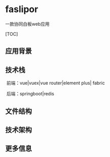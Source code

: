 # faslipor

一款协同白板web应用

[TOC]

## 应用背景



## 技术栈

​		前端：vue|vuex|vue router|element plus| fabric

​		后端：springboot|redis



## 文件结构



## 技术架构



## 更多信息

